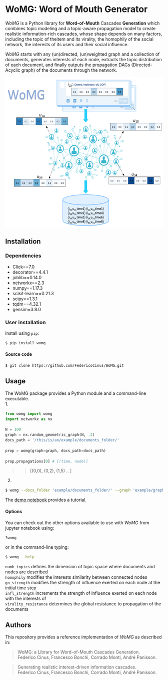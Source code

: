 # WoMG: Word of Mouth Generator

*WoMG* is a Python library for **Word-of-Mouth** Cascades **Generation** which combines  topic  modeling  and  a  topic-aware  propagation model  to  create  realistic  information-rich  cascades,  whose shape depends on many factors, including the topic of theitem and its virality,  the homophily of the social network, the interests of its users and their social influence.

*WoMG* starts with any (un)directed, (un)weighted graph and a collection of documents, generates interests of each node, extracts the topic distribution of each document, and finally outputs the propagation DAGs (Directed-Acyclic graph) of the documents through the network.

<img src="data/images/womg.png" height="480px" />


## Installation

### Dependencies
- Click==7.0
- decorator==4.4.1
- joblib==0.14.0
- networkx==2.3
- numpy==1.17.3
- scikit-learn==0.21.3
- scipy==1.3.1
- tqdm==4.32.1
- gensim=3.8.0

### User installation
Install using ``pip``: <br>

```bash
$ pip install womg
```

#### Source code
```bash
$ git clone https://github.com/FedericoCinus/WoMG.git
```


## Usage
The WoMG package provides a Python module and a command-line executable.<br/>
1.
```python
from womg import womg
import networkx as nx

N = 100
graph = nx.random_geometric_graph(N, .2)
docs_path = '/this/is/an/example/documents_folder/'

prop = womg(graph=graph, docs_path=docs_path)

prop.propagations[0] # [(time, node)]
```
>> [(0,0), (0,2), (1,5) .. ]

2.
```bash
$ womg --docs_folder 'example/documents_folder/' --graph 'example/graph_folder/graph_edgelist.txt'

```

The [demo notebook](https://github.com/FedericoCinus/WoMG/blob/master/demo.ipynb)  provides a tutorial.



#### Options
You can check out the other options available to use with *WoMG* from jupyter notebook using:<br/>

```python
?womg
```

or in the command-line typing:
```bash
$ womg --help
```

``numb_topics`` defines the dimension of topic space where documents and nodes are described <br />
``homophily`` modifies the interests similarity between connected nodes <br />
``gn_strength`` modifies the strength of influence exerted on each node at the initial time step <br />
``infl_strength``  increments the strength of influence exerted on each node with the interests of <br />
``virality_resistance`` determines the global resistance to propagation of the documents <br />


## Authors
This repository provides a reference implementation of *WoMG* as described in:<br>

> WoMG: a Library for Word-of-Mouth Cascades Generation.<br>
> Federico Cinus, Francesco Bonchi, Corrado Monti, André Panisson.<br>
> <Insert paper link>
	
	
> Generating realistic interest-driven information cascades.<br>
> Federico Cinus, Francesco Bonchi, Corrado Monti, André Panisson.<br>
> <Insert paper link>

